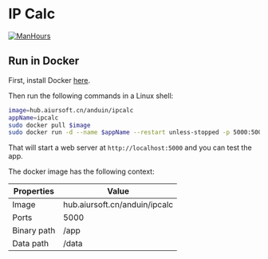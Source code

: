# IP Calc

[![ManHours](https://manhours.aiursoft.cn/r/gitlab.aiursoft.cn/anduin/ipcalc.svg)](https://gitlab.aiursoft.cn/anduin/ipcalc/-/commits/master?ref_type=heads)

## Run in Docker

First, install Docker [here](https://docs.docker.com/get-docker/).

Then run the following commands in a Linux shell:

```bash
image=hub.aiursoft.cn/anduin/ipcalc
appName=ipcalc
sudo docker pull $image
sudo docker run -d --name $appName --restart unless-stopped -p 5000:5000 $image
```

That will start a web server at `http://localhost:5000` and you can test the app.

The docker image has the following context:

| Properties  | Value                                  |
|-------------|----------------------------------------|
| Image       | hub.aiursoft.cn/anduin/ipcalc          |
| Ports       | 5000                                   |
| Binary path | /app                                   |
| Data path   | /data                                  |
